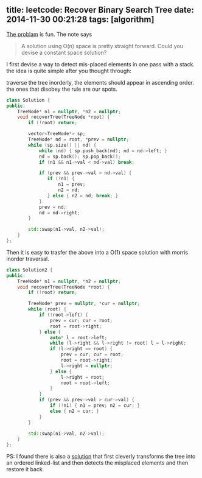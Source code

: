 title: leetcode: Recover Binary Search Tree
date: 2014-11-30 00:21:28
tags: [algorithm]
---
[The problam][1] is fun. The note says 
> A solution using O(n) space is pretty straight forward. Could you devise a constant space solution?

I first devise a way to detect mis-placed elements in one pass with a stack. the idea is quite simple after you thought through:

traverse the tree inorderly, the elements should appear in ascending order. the ones that disobey the rule are our spots.

```C++
class Solution {
public:
    TreeNode* n1 = nullptr, *n2 = nullptr;
    void recoverTree(TreeNode *root) {
        if (!root) return;

        vector<TreeNode*> sp;
        TreeNode* nd = root, *prev = nullptr;
        while (sp.size() || nd) {
            while (nd) { sp.push_back(nd); nd = nd->left; }
            nd = sp.back(); sp.pop_back();
            if (n1 && n1->val < nd->val) break;

            if (prev && prev->val > nd->val) {
               if (!n1) {
                   n1 = prev;
                   n2 = nd;
               } else { n2 = nd; break; }
            }
            prev = nd;
            nd = nd->right;
        }

        std::swap(n1->val, n2->val);
    }
};
```

Then it is easy to trasfer the above into a O(1) space solution with morris inorder traversal.

```C++
class Solution2 {
public:
    TreeNode* n1 = nullptr, *n2 = nullptr;
    void recoverTree(TreeNode *root) {
        if (!root) return;

        TreeNode* prev = nullptr, *cur = nullptr;
        while (root) {
            if (!root->left) {
                prev = cur; cur = root;
                root = root->right;
            } else {
                auto* l = root->left;
                while (l->right && l->right != root) l = l->right;
                if (l->right == root) {
                    prev = cur; cur = root;
                    root = root->right;
                    l->right = nullptr;
                } else {
                    l->right = root;
                    root = root->left;
                }
            }
            if (prev && prev->val > cur->val) {
                if (!n1) { n1 = prev; n2 = cur; } 
                else { n2 = cur; }
            }
        }

        std::swap(n1->val, n2->val);
    }
};
```

PS: I found there is also a [solution][2] that first cleverly transforms the tree into an ordered linked-list and then detects the misplaced elements and then restore it back. 

[1]: https://oj.leetcode.com/problems/recover-binary-search-tree/
[2]: https://oj.leetcode.com/discuss/14863/share-my-o-n-time-o-1-space-solution